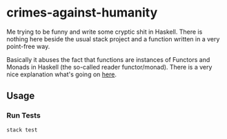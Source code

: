 # crimes-against-humanity

Me trying to be funny and write some cryptic shit in Haskell.
There is nothing here beside the usual stack project
and a function written in a very point-free way.

Basically it abuses the fact that functions are instances
of Functors and Monads in Haskell (the so-called reader functor/monad). 
There is a very nice explanation what's going on
[here](https://eli.thegreenplace.net/2018/haskell-functions-as-functors-applicatives-and-monads/).

## Usage

### Run Tests

```bash
stack test
```
